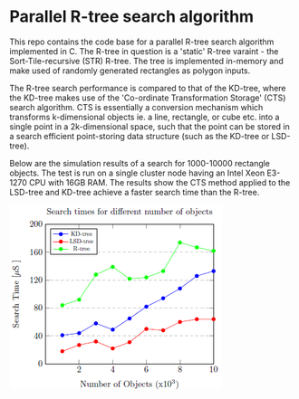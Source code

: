 # Parallel R-tree search algorithm

This repo contains the code base for a parallel R-tree search algorithm implemented in C. The R-tree in question is a 'static' R-tree varaint - the Sort-Tile-recursive (STR) R-tree. The tree is implemented in-memory and make used of randomly generated rectangles as polygon inputs.

The R-tree search performance is compared to that of the KD-tree, where the KD-tree makes use of the 'Co-ordinate Transformation Storage' (CTS) search algorithm. CTS is essentially a conversion mechanism which transforms k-dimensional objects ie. a line, rectangle, or cube etc. into a single point in a 2k-dimensional space, such that the point can be stored in  a search efficient point-storing data structure (such as the KD-tree or LSD-tree).

Below are the simulation results of a search for 1000-10000 rectangle objects. The test is run on a single cluster node having an Intel Xeon E3-1270 CPU with 16GB RAM. The results show the CTS method applied to the LSD-tree and KD-tree achieve a faster search time than the R-tree.

![Results](res.png)
